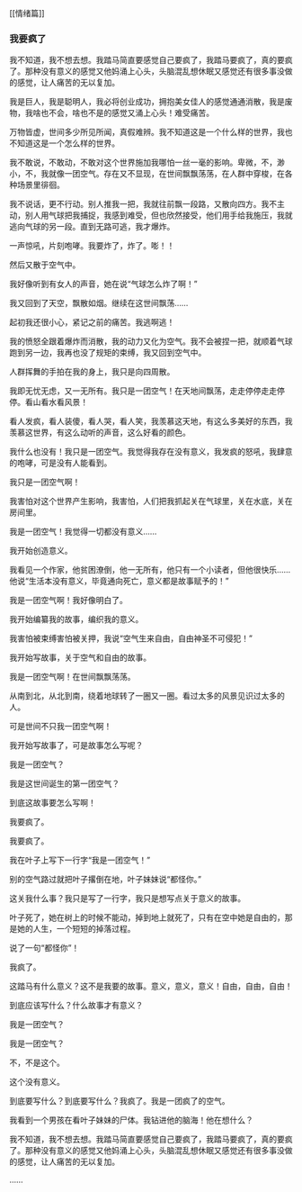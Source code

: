 [[情绪篇]]
### 我要疯了
我不知道，我不想去想。我踏马简直要感觉自己要疯了，我踏马要疯了，真的要疯了。那种没有意义的感觉又他妈涌上心头，头脑混乱想休眠又感觉还有很多事没做的感觉，让人痛苦的无以复加。

我是巨人，我是聪明人，我必将创业成功，拥抱美女佳人的感觉通通消散，我是废物，我啥也不会，啥也不是的感觉又涌上心头！难受痛苦。

万物皆虚，世间多少所见所闻，真假难辨。我不知道这是一个什么样的世界，我也不知道这是一个怎么样的世界。

我不敢说，不敢动，不敢对这个世界施加我哪怕一丝一毫的影响。卑微，不，渺小，不，我就像一团空气。存在又不显现，在世间飘飘荡荡，在人群中穿梭，在各种场景里徘徊。

我不说话，更不行动。别人推我一把，我就往前飘一段路，又散向四方。我不主动，别人用气球把我捕捉，我感到难受，但也欣然接受，他们用手给我施压，我就逃向气球的另一段。直到无路可逃，我才爆炸。

一声惊吼，片刻咆哮。我要炸了，炸了。嘭！！

然后又散于空气中。

我好像听到有女人的声音，她在说“气球怎么炸了啊！”

我又回到了天空，飘散如烟。继续在这世间飘荡……

起初我还很小心，紧记之前的痛苦。我逃啊逃！

我的愤怒全跟着爆炸而消散，我的动力又化为空气。我不会被捏一把，就顺着气球跑到另一边，我再也没了规矩的束缚，我又回到空气中。

人群挥舞的手拍在我的身上，我只是向四周散。

我即无忧无虑，又一无所有。我只是一团空气！在天地间飘荡，走走停停走走停停。看山看水看风景！

看人发疯，看人装傻，看人哭，看人笑，我羡慕这天地，有这么多美好的东西，我羡慕这世界，有这么动听的声音，这么好看的颜色。

我什么也没有！我只是一团空气。我觉得我存在没有意义，我发疯的怒吼，我肆意的咆哮，可是没有人能看到。

我只是一团空气啊！

我害怕对这个世界产生影响，我害怕，人们把我抓起关在气球里，关在水底，关在房间里。

我是一团空气！我觉得一切都没有意义……

我开始创造意义。

我看见一个作家，他贫困潦倒，他一无所有，他只有一个小读者，但他很快乐……他说“生活本没有意义，毕竟通向死亡，意义都是故事赋予的！”

我是一团空气啊！我好像明白了。

我开始编纂我的故事，编织我的意义。

我害怕被束缚害怕被关押，我说“空气生来自由，自由神圣不可侵犯！”

我开始写故事，关于空气和自由的故事。

我是一团空气啊！在世间飘飘荡荡。

从南到北，从北到南，绕着地球转了一圈又一圈。看过太多的风景见识过太多的人。

可是世间不只我一团空气啊！

我开始写故事了，可是故事怎么写呢？

我是一团空气？

我是这世间诞生的第一团空气？

到底这故事要怎么写啊！

我要疯了。

我要疯了。

我在叶子上写下一行字“我是一团空气！”

别的空气路过就把叶子撂倒在地，叶子妹妹说“都怪你。”

这关我什么事？我只是写了一行字，我只是想写点关于意义的故事。

叶子死了，她在树上的时候不能动，掉到地上就死了，只有在空中她是自由的，那是她的人生，一个短短的掉落过程。

说了一句“都怪你”！

我疯了。

这踏马有什么意义？这不是我要的故事。意义，意义，意义！自由，自由，自由！

到底应该写什么？什么故事才有意义？

我是一团空气？

我是一团空气？

不，不是这个。

这个没有意义。

到底要写什么？到底要写什么？我疯了。我是一团疯了的空气。

我看到一个男孩在看叶子妹妹的尸体。我钻进他的脑海！他在想什么？


我不知道，我不想去想。我踏马简直要感觉自己要疯了，我踏马要疯了，真的要疯了。那种没有意义的感觉又他妈涌上心头，头脑混乱想休眠又感觉还有很多事没做的感觉，让人痛苦的无以复加。

……
